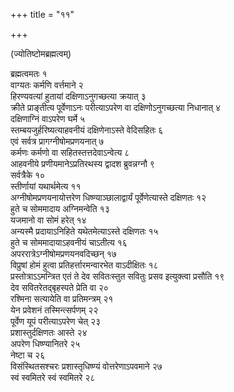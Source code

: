 +++
title = "११"

+++
  
  
(ज्योतिष्टोमब्रह्मत्वम्)

ब्रह्मत्वमतः १  
वाग्यतः कर्मणि वर्त्तमाने २  
हिरण्यवत्यां हुतायां दक्षिणाऽनुगच्छत्या क्रयात् ३  
क्रीते प्राङ्तीत्य पूर्वेणाऽनः परीत्याऽपरेण वा दक्षिणोऽनुगच्छत्या निधानात् ४  
दक्षिणाग्निं वाऽपरेण घर्मे ५  
स्तम्बयजुर्हरिष्यत्याहवनीयं दक्षिणेनाऽस्ते वेदिसहितः ६  
एवं सर्वत्र प्रागग्नीषोमप्रणयनात् ७  
कर्मणः कर्मणो वा सहितस्तत्तदेवाऽन्वेत्य ८  
आहवनीये प्रणीयमानेऽप्रतिरथस्य द्वादश ब्रुवन्नग्नौ ९  
सर्वत्रैके १०  
स्तीर्णायां यथार्थमेत्य ११  
अग्नीषोमप्रणयनायोत्तरेण धिष्ण्याञ्छालाद्वार्यं पूर्वेणेत्यास्ते दक्षिणतः १२  
हुते च सोममादाय अग्निमन्वेति १३  
यजमानो वा सोमं हरेत् १४  
अन्यस्मै प्रदायाऽनिहिते यथेतमेत्याऽस्ते दक्षिणतः १५  
हुते च सोममादायाऽहवनीयं चाऽतीत्य १६  
अपररात्रेऽग्नीषोमप्रणयनवदिच्छन् १७  
विप्रुषां होमं हुत्वा प्रतिहर्त्तारमन्वारभेत वाऽदीक्षितः १८  
प्रस्तोत्राऽऽमन्त्रित एतं ते देव सवितःस्तुत सवितुः प्रसव इत्युक्त्वा प्रसौति १९  
देव सवितरेतद्बृहस्पते प्रेति वा २०  
रश्मिना सत्यायेति वा प्रतिमन्त्रम् २१  
येन प्रवेशनं तस्मिन्त्सर्पणम् २२  
पूर्वेण यूपं परीत्याऽपरेण चेत् २३  
प्रशास्तुर्दक्षिणतः आस्ते २४  
अपरेण धिष्ण्यानितरे २५  
नेष्टा च २६  
विसंस्थितसश्चरः प्रशास्तृधिष्ण्यं वोत्तरेणाऽपवमाने २७  
स्वं स्वमितरे स्वं स्वमितरे २८